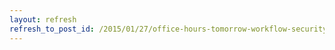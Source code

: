 ```yaml
---
layout: refresh
refresh_to_post_id: /2015/01/27/office-hours-tomorrow-workflow-security-model-and-plugin-compatibility
---
```

